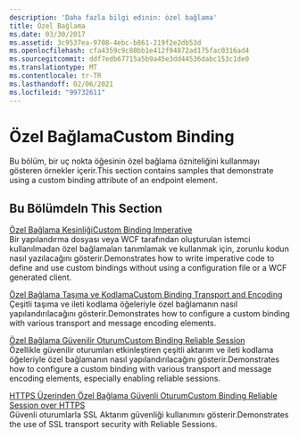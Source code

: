 ```yaml
---
description: 'Daha fazla bilgi edinin: özel bağlama'
title: Özel Bağlama
ms.date: 03/30/2017
ms.assetid: 3c9537ea-9708-4ebc-b861-219f2e2db53d
ms.openlocfilehash: cfa4359c9c80bb1e412f94872ad175fac0316ad4
ms.sourcegitcommit: ddf7edb67715a5b9a45e3dd44536dabc153c1de0
ms.translationtype: MT
ms.contentlocale: tr-TR
ms.lasthandoff: 02/06/2021
ms.locfileid: "99732611"
---
```

# <a name="custom-binding"></a><span data-ttu-id="faa14-103">Özel Bağlama</span><span class="sxs-lookup"><span data-stu-id="faa14-103">Custom Binding</span></span>

<span data-ttu-id="faa14-104">Bu bölüm, bir uç nokta öğesinin özel bağlama özniteliğini kullanmayı gösteren örnekler içerir.</span><span class="sxs-lookup"><span data-stu-id="faa14-104">This section contains samples that demonstrate using a custom binding attribute of an endpoint element.</span></span>  
  
## <a name="in-this-section"></a><span data-ttu-id="faa14-105">Bu Bölümde</span><span class="sxs-lookup"><span data-stu-id="faa14-105">In This Section</span></span>  

 [<span data-ttu-id="faa14-106">Özel Bağlama Kesinliği</span><span class="sxs-lookup"><span data-stu-id="faa14-106">Custom Binding Imperative</span></span>](custom-binding-imperative.md)  
 <span data-ttu-id="faa14-107">Bir yapılandırma dosyası veya WCF tarafından oluşturulan istemci kullanılmadan özel bağlamaları tanımlamak ve kullanmak için, zorunlu kodun nasıl yazılacağını gösterir.</span><span class="sxs-lookup"><span data-stu-id="faa14-107">Demonstrates how to write imperative code to define and use custom bindings without using a configuration file or a WCF generated client.</span></span>  
  
 [<span data-ttu-id="faa14-108">Özel Bağlama Taşıma ve Kodlama</span><span class="sxs-lookup"><span data-stu-id="faa14-108">Custom Binding Transport and Encoding</span></span>](custom-binding-transport-and-encoding.md)  
 <span data-ttu-id="faa14-109">Çeşitli taşıma ve ileti kodlama öğeleriyle özel bağlamanın nasıl yapılandırılacağını gösterir.</span><span class="sxs-lookup"><span data-stu-id="faa14-109">Demonstrates how to configure a custom binding with various transport and message encoding elements.</span></span>  
  
 [<span data-ttu-id="faa14-110">Özel Bağlama Güvenilir Oturum</span><span class="sxs-lookup"><span data-stu-id="faa14-110">Custom Binding Reliable Session</span></span>](custom-binding-reliable-session.md)  
 <span data-ttu-id="faa14-111">Özellikle güvenilir oturumları etkinleştiren çeşitli aktarım ve ileti kodlama öğeleriyle özel bağlamanın nasıl yapılandırılacağını gösterir.</span><span class="sxs-lookup"><span data-stu-id="faa14-111">Demonstrates how to configure a custom binding with various transport and message encoding elements, especially enabling reliable sessions.</span></span>  
  
 [<span data-ttu-id="faa14-112">HTTPS Üzerinden Özel Bağlama Güvenli Oturum</span><span class="sxs-lookup"><span data-stu-id="faa14-112">Custom Binding Reliable Session over HTTPS</span></span>](custom-binding-reliable-session-over-https.md)  
 <span data-ttu-id="faa14-113">Güvenli oturumlarla SSL Aktarım güvenliği kullanımını gösterir.</span><span class="sxs-lookup"><span data-stu-id="faa14-113">Demonstrates the use of SSL transport security with Reliable Sessions.</span></span>
